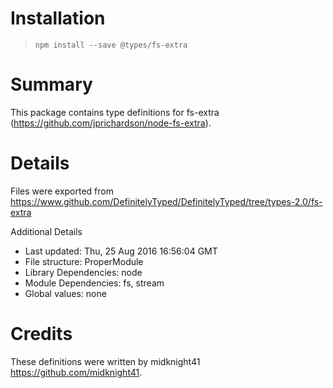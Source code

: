 # Installation
> `npm install --save @types/fs-extra`

# Summary
This package contains type definitions for fs-extra (https://github.com/jprichardson/node-fs-extra).

# Details
Files were exported from https://www.github.com/DefinitelyTyped/DefinitelyTyped/tree/types-2.0/fs-extra

Additional Details
 * Last updated: Thu, 25 Aug 2016 16:56:04 GMT
 * File structure: ProperModule
 * Library Dependencies: node
 * Module Dependencies: fs, stream
 * Global values: none

# Credits
These definitions were written by midknight41 <https://github.com/midknight41>.
